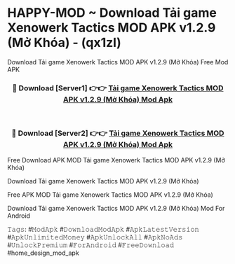 # HAPPY-MOD ~ Download Tải game Xenowerk Tactics MOD APK v1.2.9 (Mở Khóa) - (qx1zl)
Download Tải game Xenowerk Tactics MOD APK v1.2.9 (Mở Khóa) Free Mod APK

<div align="center">
<h3>🔴 Download [Server1] 👉👉 <a href="https://apk-comot.site?title=Tải_game_Xenowerk_Tactics_MOD_APK_v1.2.9_(Mở_Khóa)">Tải game Xenowerk Tactics MOD APK v1.2.9 (Mở Khóa) Mod Apk</a></h3><br>

<h3>🔴 Download [Server2] 👉👉 <a href="https://apk-comot.site?title=Tải_game_Xenowerk_Tactics_MOD_APK_v1.2.9_(Mở_Khóa)">Tải game Xenowerk Tactics MOD APK v1.2.9 (Mở Khóa) Mod Apk</a></h3>
</div>


Free Download APK MOD Tải game Xenowerk Tactics MOD APK v1.2.9 (Mở Khóa)

Download Tải game Xenowerk Tactics MOD APK v1.2.9 (Mở Khóa) 

Free APK MOD Tải game Xenowerk Tactics MOD APK v1.2.9 (Mở Khóa) 

Download Tải game Xenowerk Tactics MOD APK v1.2.9 (Mở Khóa) Mod For Android

𝚃𝚊𝚐𝚜: #𝙼𝚘𝚍𝙰𝚙𝚔 #𝙳𝚘𝚠𝚗𝚕𝚘𝚊𝚍𝙼𝚘𝚍𝙰𝚙𝚔 #𝙰𝚙𝚔𝙻𝚊𝚝𝚎𝚜𝚝𝚅𝚎𝚛𝚜𝚒𝚘𝚗 #𝙰𝚙𝚔𝚄𝚗𝚕𝚒𝚖𝚒𝚝𝚎𝚍𝙼𝚘𝚗𝚎𝚢 #𝙰𝚙𝚔𝚄𝚗𝚕𝚘𝚌𝚔𝙰𝚕𝚕 #𝙰𝚙𝚔𝙽𝚘𝙰𝚍𝚜 #𝚄𝚗𝚕𝚘𝚌𝚔𝙿𝚛𝚎𝚖𝚒𝚞𝚖 #𝙵𝚘𝚛𝙰𝚗𝚍𝚛𝚘𝚒𝚍 #𝙵𝚛𝚎𝚎𝙳𝚘𝚠𝚗𝚕𝚘𝚊𝚍 #home_design_mod_apk